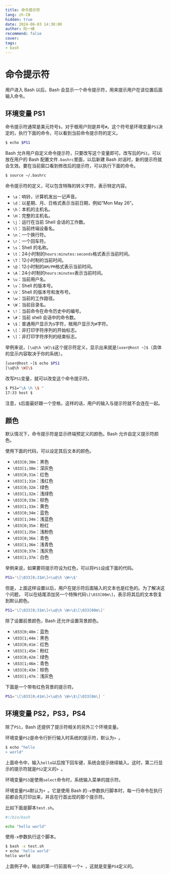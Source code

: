 ```yaml
---
title: 命令提示符
lang: zh-CN
hidden: true
date: 2024-06-03 14:30:00
author: 阮一峰
recommend: false
cover: 
tags:
- bash
---
```


# 命令提示符

用户进入 Bash 以后，Bash 会显示一个命令提示符，用来提示用户在该位置后面输入命令。

## 环境变量 PS1

命令提示符通常是美元符号`$`，对于根用户则是井号`#`。这个符号是环境变量`PS1`决定的，执行下面的命令，可以看到当前命令提示符的定义。

```bash
$ echo $PS1
```

Bash 允许用户自定义命令提示符，只要改写这个变量即可。改写后的`PS1`，可以放在用户的 Bash 配置文件`.bashrc`里面，以后新建 Bash 对话时，新的提示符就会生效。要在当前窗口看到修改后的提示符，可以执行下面的命令。

```bash
$ source ~/.bashrc
```

命令提示符的定义，可以包含特殊的转义字符，表示特定内容。

- `\a`：响铃，计算机发出一记声音。
- `\d`：以星期、月、日格式表示当前日期，例如“Mon May 26”。
- `\h`：本机的主机名。
- `\H`：完整的主机名。
- `\j`：运行在当前 Shell 会话的工作数。
- `\l`：当前终端设备名。
- `\n`：一个换行符。
- `\r`：一个回车符。
- `\s`：Shell 的名称。
- `\t`：24小时制的`hours:minutes:seconds`格式表示当前时间。
- `\T`：12小时制的当前时间。
- `\@`：12小时制的`AM/PM`格式表示当前时间。
- `\A`：24小时制的`hours:minutes`表示当前时间。
- `\u`：当前用户名。
- `\v`：Shell 的版本号。
- `\V`：Shell 的版本号和发布号。
- `\w`：当前的工作路径。
- `\W`：当前目录名。
- `\!`：当前命令在命令历史中的编号。
- `\#`：当前 shell 会话中的命令数。
- `\$`：普通用户显示为`$`字符，根用户显示为`#`字符。
- `\[`：非打印字符序列的开始标志。
- `\]`：非打印字符序列的结束标志。

举例来说，`[\u@\h \W]\$`这个提示符定义，显示出来就是`[user@host ~]$`（具体的显示内容取决于你的系统）。

```bash
[user@host ~]$ echo $PS1
[\u@\h \W]\$
```

改写`PS1`变量，就可以改变这个命令提示符。

```bash
$ PS1="\A \h \$ "
17:33 host $
```

注意，`$`后面最好跟一个空格，这样的话，用户的输入与提示符就不会连在一起。

## 颜色

默认情况下，命令提示符是显示终端预定义的颜色。Bash 允许自定义提示符颜色。

使用下面的代码，可以设定其后文本的颜色。

- `\033[0;30m`：黑色
- `\033[1;30m`：深灰色
- `\033[0;31m`：红色
- `\033[1;31m`：浅红色
- `\033[0;32m`：绿色
- `\033[1;32m`：浅绿色
- `\033[0;33m`：棕色
- `\033[1;33m`：黄色
- `\033[0;34m`：蓝色
- `\033[1;34m`：浅蓝色
- `\033[0;35m`：粉红
- `\033[1;35m`：浅粉色
- `\033[0;36m`：青色
- `\033[1;36m`：浅青色
- `\033[0;37m`：浅灰色
- `\033[1;37m`：白色

举例来说，如果要将提示符设为红色，可以将`PS1`设成下面的代码。

```bash
PS1='\[\033[0;31m\]<\u@\h \W>\$'
```

但是，上面这样设置以后，用户在提示符后面输入的文本也是红色的。为了解决这个问题， 可以在结尾添加另一个特殊代码`\[\033[00m\]`，表示将其后的文本恢复到默认颜色。

```bash
PS1='\[\033[0;31m\]<\u@\h \W>\$\[\033[00m\]'
```

除了设置前景颜色，Bash 还允许设置背景颜色。

- `\033[0;40m`：蓝色
- `\033[1;44m`：黑色
- `\033[0;41m`：红色
- `\033[1;45m`：粉红
- `\033[0;42m`：绿色
- `\033[1;46m`：青色
- `\033[0;43m`：棕色
- `\033[1;47m`：浅灰色

下面是一个带有红色背景的提示符。

```bash
PS1='\[\033[0;41m\]<\u@\h \W>\$\[\033[0m\] '
```

## 环境变量 PS2，PS3，PS4

除了`PS1`，Bash 还提供了提示符相关的另外三个环境变量。

环境变量`PS2`是命令行折行输入时系统的提示符，默认为`> `。

```bash
$ echo "hello
> world"
```

上面命令中，输入`hello`以后按下回车键，系统会提示继续输入。这时，第二行显示的提示符就是`PS2`定义的`> `。

环境变量`PS3`是使用`select`命令时，系统输入菜单的提示符。

环境变量`PS4`默认为`+ `。它是使用 Bash 的`-x`参数执行脚本时，每一行命令在执行前都会先打印出来，并且在行首出现的那个提示符。

比如下面是脚本`test.sh`。

```bash
#!/bin/bash

echo "hello world"
```

使用`-x`参数执行这个脚本。

```bash
$ bash -x test.sh
+ echo 'hello world'
hello world
```

上面例子中，输出的第一行前面有一个`+ `，这就是变量`PS4`定义的。

